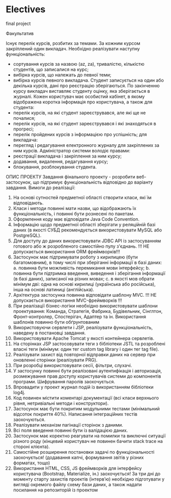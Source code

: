 # Electives
final project

Факультатив 
 
Існує перелік курсів, розбитих за темами. За кожним курсом закріплений один викладач. Необхідно реалізувати наступну функціональність: 
- сортування курсів за назвою (az, za), тривалістю, кількістю студентів, що записалися на курс; 
- вибірка курсів, що належать до певної теми; 
- вибірка курсів певного викладача. 
Студент записується на один або декілька курсів, дані про реєстрацію зберігаються. По закінченню курсу викладач виставляє студенту оцінку, яка зберігається в журналі. 
Кожен користувач має особистий кабінет, в якому відображена коротка інформація про користувача, а також для студента: 
- перелік курсів, на які студент зареєструвався, але які ще не почалися; 
- перелік курсів, на які студент зареєструвався і які знаходяться в прогресі; 
- перелік пройдених курсів з інформацією про успішність; 
для викладача: 
- перегляд і редагування електронного журналу для закріплених за ним курсів. 
Адміністратор системи володіє правами: 
- реєстрації викладача і закріплення за ним курсу; 
- додавання, видалення, редагування курсу; 
- блокування, розблокування студента.

ОПИС ПРОЕКТУ
Завдання фінального проекту - розробити веб-застосунок, що підтримує функціональність відповідно до
варіанту завдання.
Вимоги до реалізації:
1. На основі сутностей предметної області створити класи, які їм відповідають.
2. Класи і методи повинні мати назви, що відображають їх функціональність, і повинні бути
рознесені по пакетам.
3. Оформлення коду має відповідати Java Code Convention.
4. Інформацію щодо предметної області зберігати у реляційній базі даних (в якості СУБД
рекомендується використовувати MySQL або PostgreSQL).
5. Для доступу до даних використовувати JDBC API із застосуванням готового або ж
розробленого самостійно пулу з'єднань.
   !!! НЕ допускається використання ORM фреймворків!!!
6. Застосунок має підтримувати роботу з кирилицею (бути багатомовним), в тому числі при
зберіганні інформації в базі даних:
a. повинна бути можливість перемикання мови інтерфейсу;
b. повинна бути підтримка введення, виведення і зберігання інформації (в базі даних),
записаної на різних мовах;
c. в якості мов обрати мінімум дві: одна на основі кирилиці (українська або російська),
інша на основі латиниці (англійська).
7. Архітектура застосунка повинна відповідати шаблону MVC.
   !!! НЕ допускається використання MVC-фреймворків !!!
8. При реалізації бізнес-логіки необхідно використовувати шаблони проектування: Команда,
Стратегія, Фабрика, Будівельник, Сінглтон, Фронт-контролер, Спостерігач, Адаптер та ін.
Використання шаблонів повинно бути обґрунтованим
9. Використовуючи сервлети і JSP, реалізувати функціональність, наведену в постановці
завдання.
10. Використовувати Apache Tomcat у якості контейнера сервлетів.
11. На сторінках JSP застосовувати теги з бібліотеки JSTL та розроблені власні теги (мінімум: один
тег custom tag library і один тег tag file).
12. Реалізувати захист від повторної відправки даних на сервер при оновленні сторінки
(реалізувати PRG).
13. При розробці використовувати сесії, фільтри, слухачі.
14. У застосунку повинні бути реалізовані аутентифікація і авторизація, розмежування прав
доступу користувачів системи до компонентів програми. Шифрування паролів заохочується.
15. Впровадити у проект журнал подій із використанням бібліотеки log4j.
16. Код повинен містити коментарі документації (всі класи верхнього рівня, нетривіальні методи
і конструктори).
17. Застосунок має бути покритим модульними тестами (мінімальний відсоток покриття 40%).
Написання інтеграційних тестів заохочуються.
18. Реалізувати механізм пагінації сторінок з даними.
19. Всі поля введення повинні бути із валідацією даних.
20. Застосунок має коректно реагувати на помилки та виключні ситуації різного роду (кінцевий
користувач не повинен бачити stack trace на стороні клієнта).
21. Самостійне розширення постановки задачі по функціональності заохочується! (додавання
капчі, формування звітів у різних форматах, тощо)
22. Використання HTML, CSS, JS фреймворків для інтерфейсу користувача (Bootstrap, Materialize,
ін.) заохочується!
За три дні до моменту старту захистів проектів (інтерв’ю) необхідно підготувати у
вигляді окремого файлу схему бази даних, а також надати посилання на репозиторій із
проектом
